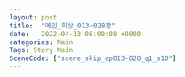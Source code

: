 ```yaml
---
layout: post
title:  "메인_회상_013~028장"
date:   2022-04-13 08:00:00 +0000
categories: Main
Tags: Story Main
SceneCode: ["scene_skip_cp013-028_q1_s10"]
---
```

